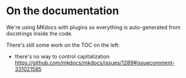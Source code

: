 # On the documentation

We're using MKdocs with plugins so everything is auto-generated from docstrings inside the code.

There's still some work on the TOC on the left:
- there's no way to control capitalization https://github.com/mkdocs/mkdocs/issues/1289#issuecomment-331021585
